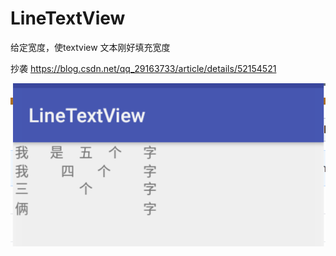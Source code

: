 

# LineTextView
给定宽度，使textview 文本刚好填充宽度


抄袭 https://blog.csdn.net/qq_29163733/article/details/52154521

 ![image](https://github.com/small-tree/LineTextView/blob/master/source/aaa.png)
